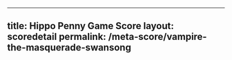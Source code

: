 ---
        
title: Hippo Penny Game Score
layout: scoredetail
permalink: /meta-score/vampire-the-masquerade-swansong
---